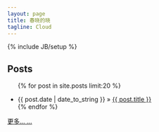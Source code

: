 ```yaml
---
layout: page
title: 春晓的晓
tagline: Cloud
---
```

{% include JB/setup %}

## Posts

<ul class="posts">

  {% for post in site.posts limit:20 %}
    <li><span>{{ post.date | date_to_string }}</span> &raquo; <a href="{{ BASE_PATH }}{{ post.url }}">{{ post.title }}</a></li>
  {% endfor %}
</ul>

[更多... ...](archive.html)
